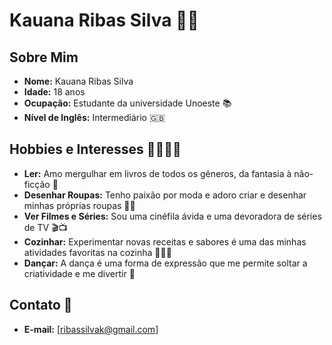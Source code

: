# Kauana Ribas Silva 👩‍🎓

## Sobre Mim
- **Nome:** Kauana Ribas Silva
- **Idade:** 18 anos
- **Ocupação:** Estudante da universidade Unoeste 📚
- **Nível de Inglês:** Intermediário 🇬🇧

## Hobbies e Interesses 🎨🎥🍳💃
- **Ler:** Amo mergulhar em livros de todos os gêneros, da fantasia à não-ficção 📖
- **Desenhar Roupas:** Tenho paixão por moda e adoro criar e desenhar minhas próprias roupas 👗👠
- **Ver Filmes e Séries:** Sou uma cinéfila ávida e uma devoradora de séries de TV 🎬📺
- **Cozinhar:** Experimentar novas receitas e sabores é uma das minhas atividades favoritas na cozinha 🍳👩‍🍳
- **Dançar:** A dança é uma forma de expressão que me permite soltar a criatividade e me divertir 💃

## Contato 📧
- **E-mail:** [ribassilvak@gmail.com]

